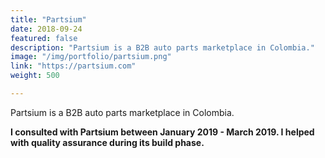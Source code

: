 ```yaml
---
title: "Partsium"
date: 2018-09-24
featured: false
description: "Partsium is a B2B auto parts marketplace in Colombia."
image: "/img/portfolio/partsium.png"
link: "https://partsium.com"
weight: 500

---
```


Partsium is a B2B auto parts marketplace in Colombia.

<b>I consulted with Partsium between January 2019 - March 2019. I helped with quality assurance during its build phase.</b>